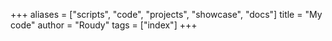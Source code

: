 +++
aliases = ["scripts", "code", "projects", "showcase", "docs"]
title = "My code"
author = "Roudy"
tags = ["index"]
+++
